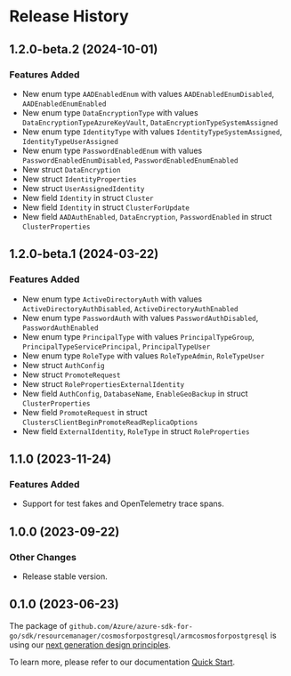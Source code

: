 # Release History

## 1.2.0-beta.2 (2024-10-01)
### Features Added

- New enum type `AADEnabledEnum` with values `AADEnabledEnumDisabled`, `AADEnabledEnumEnabled`
- New enum type `DataEncryptionType` with values `DataEncryptionTypeAzureKeyVault`, `DataEncryptionTypeSystemAssigned`
- New enum type `IdentityType` with values `IdentityTypeSystemAssigned`, `IdentityTypeUserAssigned`
- New enum type `PasswordEnabledEnum` with values `PasswordEnabledEnumDisabled`, `PasswordEnabledEnumEnabled`
- New struct `DataEncryption`
- New struct `IdentityProperties`
- New struct `UserAssignedIdentity`
- New field `Identity` in struct `Cluster`
- New field `Identity` in struct `ClusterForUpdate`
- New field `AADAuthEnabled`, `DataEncryption`, `PasswordEnabled` in struct `ClusterProperties`


## 1.2.0-beta.1 (2024-03-22)
### Features Added

- New enum type `ActiveDirectoryAuth` with values `ActiveDirectoryAuthDisabled`, `ActiveDirectoryAuthEnabled`
- New enum type `PasswordAuth` with values `PasswordAuthDisabled`, `PasswordAuthEnabled`
- New enum type `PrincipalType` with values `PrincipalTypeGroup`, `PrincipalTypeServicePrincipal`, `PrincipalTypeUser`
- New enum type `RoleType` with values `RoleTypeAdmin`, `RoleTypeUser`
- New struct `AuthConfig`
- New struct `PromoteRequest`
- New struct `RolePropertiesExternalIdentity`
- New field `AuthConfig`, `DatabaseName`, `EnableGeoBackup` in struct `ClusterProperties`
- New field `PromoteRequest` in struct `ClustersClientBeginPromoteReadReplicaOptions`
- New field `ExternalIdentity`, `RoleType` in struct `RoleProperties`


## 1.1.0 (2023-11-24)
### Features Added

- Support for test fakes and OpenTelemetry trace spans.


## 1.0.0 (2023-09-22)
### Other Changes

- Release stable version.

## 0.1.0 (2023-06-23)

The package of `github.com/Azure/azure-sdk-for-go/sdk/resourcemanager/cosmosforpostgresql/armcosmosforpostgresql` is using our [next generation design principles](https://azure.github.io/azure-sdk/general_introduction.html).

To learn more, please refer to our documentation [Quick Start](https://aka.ms/azsdk/go/mgmt).